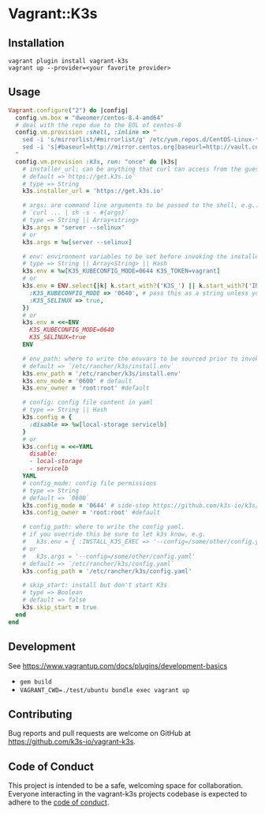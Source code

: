 # Vagrant::K3s

## Installation

```shell
vagrant plugin install vagrant-k3s
vagrant up --provider=<your favorite provider>
```

## Usage

```ruby
Vagrant.configure("2") do |config|
  config.vm.box = "dweomer/centos-8.4-amd64"
  # deal with the repo due to the EOL of centos-8
  config.vm.provision :shell, :inline => "
    sed -i 's/mirrorlist/#mirrorlist/g' /etc/yum.repos.d/CentOS-Linux-*
    sed -i 's|#baseurl=http://mirror.centos.org|baseurl=http://vault.centos.org|g' /etc/yum.repos.d/CentOS-Linux-*
  "
  config.vm.provision :k3s, run: "once" do |k3s|
    # installer_url: can be anything that curl can access from the guest
    # default =>`https://get.k3s.io`
    # type => String
    k3s.installer_url = 'https://get.k3s.io'

    # args: are command line arguments to be passed to the shell, e.g.:
    # `curl ... | sh -s - #{args}`
    # type => String || Array<string>
    k3s.args = "server --selinux"
    # or
    k3s.args = %w[server --selinux]

    # env: environment variables to be set before invoking the installer script
    # type => String || Array<String> || Hash
    k3s.env = %w[K3S_KUBECONFIG_MODE=0644 K3S_TOKEN=vagrant]
    # or
    k3s.env = ENV.select{|k| k.start_with?('K3S_') || k.start_with?('INSTALL_K3S_')}.merge({
      :K3S_KUBECONFIG_MODE => '0640', # pass this as a string unless you like weird results in your guest ...
      :K3S_SELINUX => true,
    })
    # or
    k3s.env = <<~ENV
      K3S_KUBECONFIG_MODE=0640
      K3S_SELINUX=true
    ENV

    # env_path: where to write the envvars to be sourced prior to invoking the installer script
    # default => `/etc/rancher/k3s/install.env`
    k3s.env_path = '/etc/rancher/k3s/install.env'
    k3s.env_mode = '0600' # default
    k3s.env_owner = 'root:root' #default

    # config: config file content in yaml
    # type => String || Hash
    k3s.config = {
      :disable => %w[local-storage servicelb]
    }
    # or
    k3s.config = <<~YAML
      disable:
      - local-storage
      - servicelb
    YAML
    # config_mode: config file permissions
    # type => String
    # default => `0600`
    k3s.config_mode = '0644' # side-step https://github.com/k3s-io/k3s/issues/4321
    k3s.config_owner = 'root:root' #default

    # config_path: where to write the config yaml.
    # if you override this be sure to let k3s know, e.g.
    #   k3s.env = { :INSTALL_K3S_EXEC => '--config=/some/other/config.yaml' }
    # or
    #   k3s.args = '--config=/some/other/config.yaml'
    # default => `/etc/rancher/k3s/config.yaml`
    k3s.config_path = '/etc/rancher/k3s/config.yaml'

    # skip_start: install but don't start K3s
    # type => Boolean
    # default => false
    k3s.skip_start = true
  end
end

```
## Development

See https://www.vagrantup.com/docs/plugins/development-basics
- `gem build`
- `VAGRANT_CWD=./test/ubuntu bundle exec vagrant up`

## Contributing

Bug reports and pull requests are welcome on GitHub at https://github.com/k3s-io/vagrant-k3s.

## Code of Conduct

This project is intended to be a safe, welcoming space for collaboration. Everyone interacting in the vagrant-k3s projects codebase is expected to adhere to the [code of conduct](CODE_OF_CONDUCT.md).
